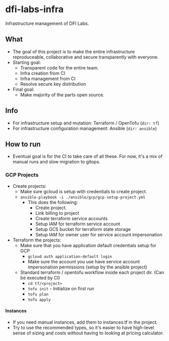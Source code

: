 #  dfi-labs-infra

Infrastructure management of DFI Labs.

## What

- The goal of this project is to make the entire infrastructure reproduceable, collaborative and secure transparently with everyone.
- Starting goal:
  - Transparent code for the entire team.
  - Infra creation from CI
  - Infra management from CI
  - Resolve secure key distribution
- Final goal: 
  - Make majority of the parts open source.

## Info

- For infrastructure setup and mutation: Terraform /  OpenTofu (`dir: tf`)
- For infrastructure configuration management:  Ansible (`dir: ansible`)

## How to run 

- Eventual goal is for the CI to take care of all these. For now, it's a mix of manual runs and slow migration to gitops. 

###  GCP Projects

- Create projects:
  - Make sure gcloud is setup with credentials to create project. 
  - `ansible-playbook -i ./ansible/gcp/gcp-setup-project.yml`
    - This does the following:
      - Create project.
      - Link billing to project
      - Create terraform service accounts
      - Setup IAM for terraform service account
      - Setup GCS bucket for terraform state storage
      - Setup IAM for owner user for service account impersonation
- Terraform the projects:
    - Make sure that you have application default credentials setup for GCP
      - `gcloud auth application-default login`
      - Make sure the account you use have service account impersonation permissions (setup by the ansible project)  
    - Standard terraform / opentofu workflow inside each project dir. (Can be executed by CI)
      - `cd tf/<project>`
      - `tofu init` - Initialize on first run
      - `tofu plan`
      - `tofu apply` 

#### Instances 

- If you need manual instances, add them to instances.tf in the project.
- Try to use the recommended types, so it's easier to have high-level sense of sizing and costs without having to looking at pricing calculator.